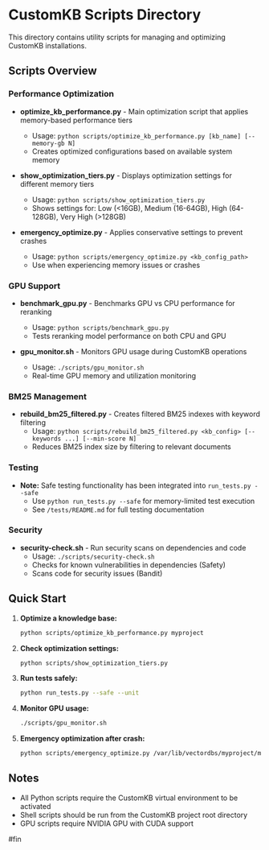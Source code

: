 # CustomKB Scripts Directory

This directory contains utility scripts for managing and optimizing CustomKB installations.

## Scripts Overview

### Performance Optimization
- **optimize_kb_performance.py** - Main optimization script that applies memory-based performance tiers
  - Usage: `python scripts/optimize_kb_performance.py [kb_name] [--memory-gb N]`
  - Creates optimized configurations based on available system memory
  
- **show_optimization_tiers.py** - Displays optimization settings for different memory tiers
  - Usage: `python scripts/show_optimization_tiers.py`
  - Shows settings for: Low (<16GB), Medium (16-64GB), High (64-128GB), Very High (>128GB)

- **emergency_optimize.py** - Applies conservative settings to prevent crashes
  - Usage: `python scripts/emergency_optimize.py <kb_config_path>`
  - Use when experiencing memory issues or crashes

### GPU Support
- **benchmark_gpu.py** - Benchmarks GPU vs CPU performance for reranking
  - Usage: `python scripts/benchmark_gpu.py`
  - Tests reranking model performance on both CPU and GPU
  
- **gpu_monitor.sh** - Monitors GPU usage during CustomKB operations
  - Usage: `./scripts/gpu_monitor.sh`
  - Real-time GPU memory and utilization monitoring

### BM25 Management  
- **rebuild_bm25_filtered.py** - Creates filtered BM25 indexes with keyword filtering
  - Usage: `python scripts/rebuild_bm25_filtered.py <kb_config> [--keywords ...] [--min-score N]`
  - Reduces BM25 index size by filtering to relevant documents

### Testing
- **Note:** Safe testing functionality has been integrated into `run_tests.py --safe`
  - Use `python run_tests.py --safe` for memory-limited test execution
  - See `/tests/README.md` for full testing documentation

### Security
- **security-check.sh** - Run security scans on dependencies and code
  - Usage: `./scripts/security-check.sh`
  - Checks for known vulnerabilities in dependencies (Safety)
  - Scans code for security issues (Bandit)

## Quick Start

1. **Optimize a knowledge base:**
   ```bash
   python scripts/optimize_kb_performance.py myproject
   ```

2. **Check optimization settings:**
   ```bash
   python scripts/show_optimization_tiers.py
   ```

3. **Run tests safely:**
   ```bash
   python run_tests.py --safe --unit
   ```

4. **Monitor GPU usage:**
   ```bash
   ./scripts/gpu_monitor.sh
   ```

5. **Emergency optimization after crash:**
   ```bash
   python scripts/emergency_optimize.py /var/lib/vectordbs/myproject/myproject.cfg
   ```

## Notes
- All Python scripts require the CustomKB virtual environment to be activated
- Shell scripts should be run from the CustomKB project root directory
- GPU scripts require NVIDIA GPU with CUDA support

#fin